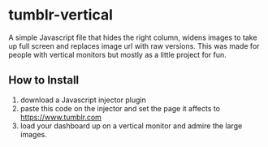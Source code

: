 # tumblr-vertical
A simple Javascript file that hides the right column, widens images to take up full screen and replaces image url with raw versions. This was made for people with vertical monitors but mostly as a little project for fun.


## How to Install
1. download a Javascript injector plugin
2. paste this code on the injector and set the page it affects to https://www.tumblr.com
3. load your dashboard up on a vertical monitor and admire the large images.
